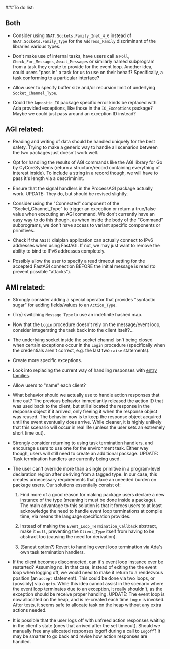 ###To do list:

## Both

- Consider using `GNAT.Sockets.Family_Inet_4_6` instead of
`GNAT.Sockets.Family_Type` for the `Address_Family` discriminant of the
libraries various types.

- Don't make use of internal tasks, have users call a `Poll`,
  `Check_For_Messages`, `Await_Messages` or similarly named
  subprogram from a task they create to provide for the event loop.
  Another idea, could users "pass in" a task for us to use on their behalf?
  Specifically, a task conforming to a particular interface?

- Allow user to specify buffer size and/or recursion limit of underlying
  `Socket_Channel_Type`.

- Could the `Agnostic_IO` package specific error kinds be replaced with
  Ada provided exceptions, like those in the `IO_Exceptions` package?
  Maybe we could just pass around an exception ID instead?

## AGI related:

- Reading and writing of data should be handled uniquely for the best safety.
  Trying to make a generic way to handle all scenarios between the two
  packages just doesn't work well.

- Opt for handling the results of AGI commands like the AGI library for Go
  by CyCoreSystems (return a structure/record containing everything of
  interest inside). To include a string in a record though, we will have to
  pass it's length via a descriminint.

- Ensure that the signal handlers in the ProcessAGI
  package actually work.
  UPDATE: They do, but should be revised slightly.

- Consider using the "Connected" component of the "Socket_Channel_Type" to
  trigger an exception or return a true/false value when executing an AGI
  command. We don't currently have an easy way to do this though, as when
  inside the body of the "Command" subprograms, we don't have access to
  variant specific components or primitives.

- Check if the `AGI()` dialplan application can actually connect to IPv6
  addresses when using FastAGI. If not, we may just want to remove the
  ability to bind to IPv6 addresses completely.

- Possibly allow the user to specify a read timeout setting
  for the accepted FastAGI connection BEFORE the initial message is read
  (to prevent possible "attacks").


## AMI related:

- Strongly consider adding a special operator that provides "syntactic sugar"
for adding fields/values to an `Action_Type`.

- (Try) switching `Message_Type` to use an indefinite hashed map.

- Now that the `Login` procedure doesn't rely on the message/event loop,
consider integerating the task back into the client itself?...

- The underlying socket inside the socket channel isn't being closed
when certain exceptions occur in the `Login` procedure (specifically
when the credentials aren't correct, e.g. the last two `raise` statements).

- Create more specific exceptions.

- Look into replacing the current way of handling responses with
  [entry families](https://en.wikibooks.org/wiki/Ada_Programming/Tasking#Entry_families).

- Allow users to "name" each client?

- What behavior should we actually use to handle action responses that
  time out? The previous behavior immediantly released the action ID
  that was used back to the client, but still allocated the response in
  the response object if it arrived, only freeing it when the response
  object was reused. The behavior now is to keep the response object
  acquired until the event eventually does arrive. While cleaner,
  it is highly unlikely that this scenario will occur in real life
  (unless the user sets an extremely short time out).

- Strongly consider returning to using task termination handlers, and
  encourage users to use one for the environment task. Either way though,
  users will still need to create an additional package.
  UPDATE: Task termination handlers are currently being used.

- The user can't override more than a single primitive in a program-level
  declaration region after deriving from a tagged type. In our case, this
  creates unnecessary requirements that place an uneeded burden on package
  users. Our solutions essentially consist of:

  1. Find more of a good reason for making package users declare a new
     instance of the type (meaning it must be done inside a package).
     The main advantage to this solution is that it forces users to
     at least acknowledge the need to handle event loop terminations
     at compile time, via means the language specification provides.

  2. Instead of making the `Event_Loop_Termination_Callback` abstract,
     make it `null`, preventing the `Client_Type` itself from having
     to be abstract too (causing the need for derivation).

  3. (Sanest option?) Revert to handling event loop termination via
     Ada's own task termination handlers.

- If the client becomes disconnected, can it's event loop instance
  ever be restarted? Assuming no. In that case, instead of exiting the
  the event loop when logging off, we would need to make it return to a
  rendezvous position (an `accept` statement). This could be done via two
  loops, or (possibly) via a `goto`. While this idea cannot assist
  in the scenario where the event loop terminates due to an exception,
  it really shouldn't, as the exception should be receive proper handling.
  UPDATE: The event loop is now allocated on the heap, and is re-created
  each time `Login` is invoked. After tests, it seems safe to allocate
  task on the heap without any extra actions needed.

- It is possible that the user logs off with unfreed action responses
  waiting in the client's state (ones that arrived after the set timeout).
  Should we manually free any allocated responses logoff during a call
  to `Logoff`? It may be smarter to go back and revise how action responses
  are handled.
